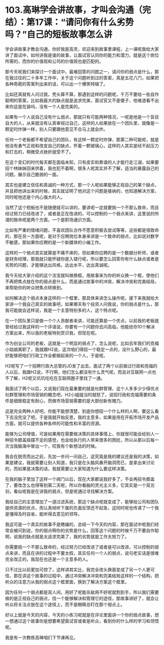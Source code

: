 # 103.高琳学会讲故事，才叫会沟通（完结）：第17课：“请问你有什么劣势吗？”自己的短板故事怎么讲

学会讲故事才教会沟通，你好我是高灵，欢迎来到故事里课程，上一课呢我给大家讲了面试中，如何讲我是谁的故事，让面试官认同你的能力和潜力，就是这个岗位所需的，而你的价值观和公司的价值观也是匹配的。

那今天呢我们来探讨一个面试中，最难回答的问题之一，请问你的弱点是什么，那在我过往的二十多年工作中，关于这个问题听到过的答案，真是五花八门，如果把各种奇葩的答案列出来的话，可以出一个爆笑特辑了。

比如还真就有人问过我，秃头算不算，那遇到这样的问题呢，千万不要给一些自作聪明的答案，比如我最大的缺点就是追求完美，面试官又不是傻子，他难道看不出来你这是在装吗，没有一个人是完美的。

如果有一个人说自己没有什么弱点，那就只有可能两种情况，一呢是他是一个盲目自大的人，从来就没有认真审视过自己，这样的人如果放在一个团队里，就像是一颗定时炸弹一样，别人只要跟他意见不合马上就会炸。

任何一个老板都不希望自己的团队，有这样一颗定时炸弹，那第二种可能呢，就是他没有勇气正视和改变自己的缺点，怀着一颗玻璃心，这样的人其实是经不起压力和打击的，稍微受点挫折就受不了。

在这个变幻的时代每天都在面临未知，只有皮实和靠谱的人才能行走江湖，如果要招个林妹妹回来供着，我也犯不着啊，很多人呢其实并不了解，适当的暴露自己的问题，展示自己脆弱的一面。

其实也是建立信任和真诚的一种方式，那一个人呢如果能够正视自己的某个缺点，并且把他讲出来的时候，其实就证明了他对这个问题是接纳的，也知道解决方案，同时呢他还是个内心强大的人。

当然了这个短板也不是随便就可以讲的，要讲呢一定就要挑一个不那么致命，而且经过努力已经改进了，或者是正在改进的，可以控制的一个弱点来讲，这里说的所谓的致命呢是两个方面，一个是职场通识方面。

比如有严重的情绪问题，不喜欢团队合作不愿意积极去尝试等等，这些都是很致命的，那在另一方面呢，是对于应聘岗位本身来讲是一个致命的弱点，比如说对数字不敏感，那如果你应聘的是一个新媒体的小编工作。

这样的一个弱点其实就算是不痛不痒的，但如果你应聘的是一个数据分析师，或者是财务经理，那我就只能怀疑你是入错行呢，所以要怎么回答你有什么缺点或者是劣势的问题，才能够达出风格，达出水平，达出真诚呢。

我今天给大家介绍的这个法宝就叫做换框，用故事来为你的听众换一个框，使他们不再把焦点放在你的弱点是什么，而是通过故事中的冲突，解决冲突和完美结局，来帮助你的听众把焦点转换到。

如何解决这个弱点本身这样的一个框里，那具体来讲怎么操作呢，接下来我就给大家讲一个我自己真实的故事吧，如果哪天有个投资人问我说，你的弱点是什么，那我可能就会这样说，我是一个主意特别多的人，这个特点呢。

在一个团队里只是做一个个人贡献者来讲，可能还算是一个优点，以前我的老板就曾经给过我这样的一个评语说，你要有一个问题你去问高临，他能给你10个解决方案出来，所以我的老板特别赏识我，但现在呢。

作为创业公司的老板，这就是一个明显的弱点了，怎么说呢，比如去年我们的克福小姑娘离职了，我就跟H2说，这次咱们得招一个稳定一点的，没什么野心的，最好能够把咱们行政工作全都做起来的一个人，于是呢。

H2呢写了一个招聘行政大总管的JD发了出去，面试了两个以前做过行政和克福的人以后，我跟H2说，不行啊，他们怎么都没有什么灵气呢，而且对互联网一点也不了解，H2呢又坑坑吃吃在互联网圈子里找了一通。

我面试了两个以后，又说我们现在最重要的就是社群管理，这个人多多少少得优点社群管理和市场营销的概念吧，H2小姐姐当时就怒了，说招行政和克福需要的条件是细致稳定有耐心，而做市场营销需要的是大胆创新有魄力。

这是完全两种人好吧，你能不能想清楚，到底你想招一个什么样的人啊，要这么看下去没完没了吧，于是我就开始反思，我的主意多，如果是用在开拓市场开发产品方面，就可以提供各种各样的可能性和丰富的资源。

能够为公司增值，可是如果用在需要做决策的具体事情上，你就很可能会给别人一种招令膝盖摇摆不定的感觉，也会给执行的人带来很多的困扰，所以从那以后每一次当我脑海中冒出一个，哎我有个新想法的时候。

我会在脱壳而出之前，先加一步问一问自己，这究竟是我的建议还是我的决策，如果是建议，我就需要让别人知道，我只是在头脑风暴开脑洞而已，是拿出来讨论的，而如果是决策的话，我就需要让大家知道为什么要这样决策。

在我的脑子里加了这样一个阀门以后，现在大家都说我好多了，不会再招令膝盖了，要改怎么也得等到第二天呢，所以你看脑的灵光主义多，它其实是一个双刃剑，看似呢我是在讲我的弱点，但是呢通过寻找解决方案。

我给自己的主意增加了一道过滤系统，那这个缺点呢就变成了，能够给公司和团队提供资源的优点，而认真倾听下属的负面反馈还不起急，这同时呢也传递了一个我是懂得及时自省，能听得去意见的领导。

我这可是一个真实的故事不是瞎编的，总结一下今天的内容，那在面试中呢我们经常会被问到说，你的弱点啊你的劣势是什么，回答这个问题的时候千万不要自作聪明，说我的缺点就是太追求完美了，我的劣势就是工作太努力了。

你需要挑一个不那么致命的，经过努力已经改进了或者是可以改进，可以控制的弱点来讲，而且在讲的过程中不要太假，其实任何一个人的弱点，说句老实话是很难完全改正的，我现在也还是一个主意多的人。

只不过比以前更加可控了，这样讲其实比，我完全改头换面变成了另一个人更可信，那在讲这个故事的过程中，通过冲突解决冲突和完美结局这样的一个结构，把听众的注意力从我的弱点这个框里面，换到了解决方案这个框里。

因为任何一个弱点都是双人间，用好了呢能杀敌用不好呢就割到手，所以我们需要做的是正视自己的弱点，找一个能够解决和管理它的途径，那故事讲好了，就会让听众将关注点放在这个途径上，而不是眼睛总盯在那个弱点上。

好以上就是今天的内容，今天的小练习呢就是在评论里面讲一个你的弱点故事，想一想通过这个故事你是想要希望面试官或者是听众，看到你的什么样的学习和领悟呢。

我是有一次教练高琳咱们下节课再见。